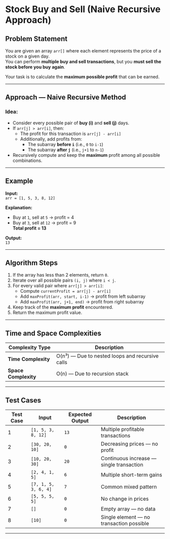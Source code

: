 # Stock Buy and Sell (Naive Recursive Approach)

## Problem Statement
You are given an array `arr[]` where each element represents the price of a stock on a given day.  
You can perform **multiple buy and sell transactions**, but you **must sell the stock before you buy again**.

Your task is to calculate the **maximum possible profit** that can be earned.

---

## Approach — Naive Recursive Method

### Idea:
- Consider every possible pair of **buy (i)** and **sell (j)** days.  
- If `arr[j] > arr[i]`, then:
  - The profit for this transaction is `arr[j] - arr[i]`
  - Additionally, add profits from:
    - The subarray **before `i`** (i.e., `0` to `i-1`)
    - The subarray **after `j`** (i.e., `j+1` to `n-1`)
- Recursively compute and keep the **maximum** profit among all possible combinations.

---

## Example

**Input:**  
`arr = [1, 5, 3, 8, 12]`

**Explanation:**
- Buy at `1`, sell at `5` → profit = 4  
- Buy at `3`, sell at `12` → profit = 9  
**Total profit = 13**

**Output:**  
`13`

---

## Algorithm Steps

1. If the array has less than 2 elements, return `0`.
2. Iterate over all possible pairs `(i, j)` where `i < j`.
3. For every valid pair where `arr[j] > arr[i]`:
   - Compute `currentProfit = arr[j] - arr[i]`
   - Add `maxProfit(arr, start, i-1)` → profit from left subarray
   - Add `maxProfit(arr, j+1, end)` → profit from right subarray
4. Keep track of the **maximum profit** encountered.
5. Return the maximum profit value.

---

## Time and Space Complexities

| Complexity Type | Description |
|------------------|-------------|
| **Time Complexity** | O(n³) — Due to nested loops and recursive calls |
| **Space Complexity** | O(n) — Due to recursion stack |

---

## Test Cases

| Test Case | Input | Expected Output | Description |
|------------|--------|----------------|--------------|
| 1 | `[1, 5, 3, 8, 12]` | `13` | Multiple profitable transactions |
| 2 | `[30, 20, 10]` | `0` | Decreasing prices — no profit |
| 3 | `[10, 20, 30]` | `20` | Continuous increase — single transaction |
| 4 | `[2, 4, 1, 5]` | `6` | Multiple short-term gains |
| 5 | `[7, 1, 5, 3, 6, 4]` | `7` | Common mixed pattern |
| 6 | `[5, 5, 5, 5]` | `0` | No change in prices |
| 7 | `[]` | `0` | Empty array — no data |
| 8 | `[10]` | `0` | Single element — no transaction possible |

---
